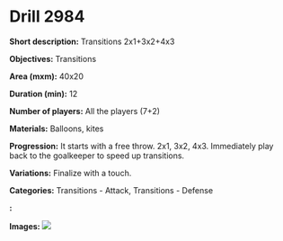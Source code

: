 # Drill 2984

**Short description:**
Transitions 2x1+3x2+4x3

**Objectives:**
Transitions

**Area (mxm):**
40x20

**Duration (min):**
12

**Number of players:**
All the players (7+2)

**Materials:**
Balloons, kites

**Progression:**
It starts with a free throw. 2x1, 3x2, 4x3. Immediately play back to the goalkeeper to speed up transitions.

**Variations:**
Finalize with a touch.

**Categories:**
Transitions - Attack, Transitions - Defense

**:**


**Images:**
![](https://www.coachingfutsal.com/\images\6baa9681-cfba-477a-999b-f5e15c1419f5_3.bmp)

